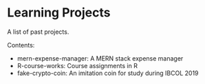 # Learning Projects

A list of past projects.

Contents:
- mern-expense-manager: A MERN stack expense manager
- R-course-works: Course assignments in R
- fake-crypto-coin: An imitation coin for study during IBCOL 2019

